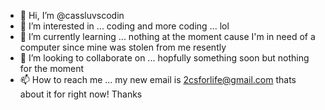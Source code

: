 - 👋 Hi, I’m @cassluvscodin
- 👀 I’m interested in ... coding and more coding ... lol
- 🌱 I’m currently learning ... nothing at the moment cause I'm in need of a computer since mine was stolen from me resently
- 💞️ I’m looking to collaborate on ... hopfully something soon but nothing for the moment
- 📫 How to reach me ... my new email is 2csforlife@gmail.com thats about it for right now! Thanks

<!---
cassluvscodin/cassluvscodin is a ✨ special ✨ repository because its `README.md` (this file) appears on your GitHub profile.
You can click the Preview link to take a look at your changes.
--->
